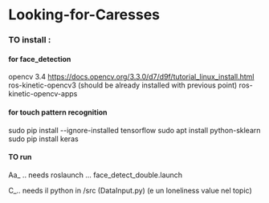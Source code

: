 # Looking-for-Caresses

### TO install :
#### for face_detection
opencv 3.4 https://docs.opencv.org/3.3.0/d7/d9f/tutorial_linux_install.html
ros-kinetic-opencv3 (should be already installed with previous point)
ros-kinetic-opencv-apps

#### for touch pattern recognition
sudo pip install --ignore-installed tensorflow
sudo apt install python-sklearn
sudo pip install keras


#### TO run
Aa_ ..  needs roslaunch ... face_detect_double.launch

C_.. needs il python in /src (DataInput.py)  (e un loneliness value nel topic)

